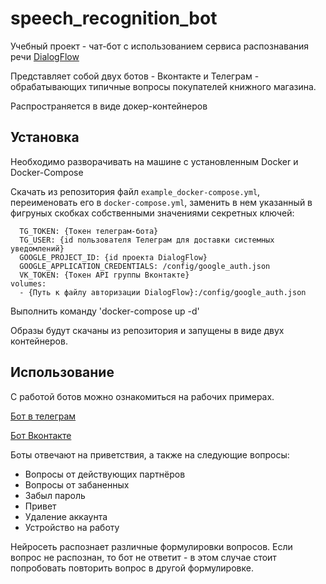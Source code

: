# speech_recognition_bot
 
Учебный проект - чат-бот с использованием сервиса распознавания речи [DialogFlow](https://dialogflow.cloud.google.com/)

Представляет собой двух ботов - Вконтакте и Телеграм - обрабатывающих типичные вопросы покупателей книжного магазина.

Распространяется в виде докер-контейнеров

## Установка

Необходимо разворачивать на машине с установленным Docker и Docker-Compose

Скачать из репозитория файл `example_docker-compose.yml`, переименовать его в `docker-compose.yml`, заменить в нем указанный в фигруных скобках собственными значениями секретных ключей:

      TG_TOKEN: {Токен телеграм-бота}
      TG_USER: {id пользователя Телеграм для доставки системных уведомлений}
      GOOGLE_PROJECT_ID: {id проекта DialogFlow}
      GOOGLE_APPLICATION_CREDENTIALS: /config/google_auth.json
      VK_TOKEN: {Токен API группы Вконтакте}
    volumes:
      - {Путь к файлу авторизации DialogFlow}:/config/google_auth.json
      
Выполнить команду 'docker-compose up -d'

Образы будут скачаны из репозитория и запущены в виде двух контейнеров.

## Использование

С работой ботов можно ознакомиться на рабочих примерах.

[Бот в телеграм](https://telegram.me/voice_rceo_bot)

[Бот Вконтакте](https://vk.com/im?sel=-213499802)

Боты отвечают на приветствия, а также на следующие вопросы:

- Вопросы от действующих партнёров
- Вопросы от забаненных
- Забыл пароль
- Привет
- Удаление аккаунта
- Устройство на работу

Нейросеть распознает различные формулировки вопросов. Если вопрос не распознан, то бот не ответит - в этом случае стоит попробовать повторить вопрос в другой формулировке.
